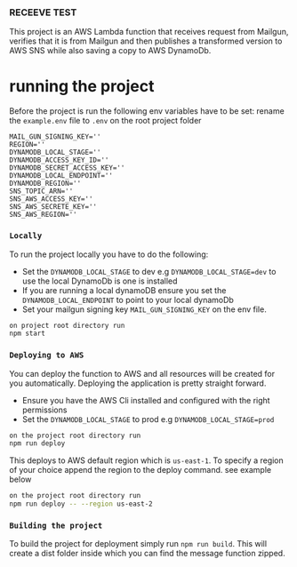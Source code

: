 ### RECEEVE TEST

This project is an AWS Lambda function that receives request from Mailgun, verifies that it is from Mailgun and then publishes a transformed version to AWS SNS while also saving a copy to AWS DynamoDb.

# running the project

Before the project is run the following env variables have to be set:
rename the `example.env` file to `.env` on the root project folder

```
MAIL_GUN_SIGNING_KEY=''
REGION=''
DYNAMODB_LOCAL_STAGE=''
DYNAMODB_ACCESS_KEY_ID=''
DYNAMODB_SECRET_ACCESS_KEY=''
DYNAMODB_LOCAL_ENDPOINT=''
DYNAMODB_REGION=''
SNS_TOPIC_ARN=''
SNS_AWS_ACCESS_KEY=''
SNS_AWS_SECRETE_KEY=''
SNS_AWS_REGION=''
```

### `Locally`

To run the project locally you have to do the following:

- Set the `DYNAMODB_LOCAL_STAGE` to dev e.g `DYNAMODB_LOCAL_STAGE=dev` to use the local DynamoDb is one is installed
- If you are running a local dynamoDB ensure you set the `DYNAMODB_LOCAL_ENDPOINT` to point to your local dynamoDb
- Set your mailgun signing key `MAIL_GUN_SIGNING_KEY` on the env file.

```sh
on project root directory run
npm start
```

### `Deploying to AWS`

You can deploy the function to AWS and all resources will be created for you automatically. Deploying the application is pretty straight forward.

- Ensure you have the AWS Cli installed and configured with the right permissions
- Set the `DYNAMODB_LOCAL_STAGE` to prod e.g `DYNAMODB_LOCAL_STAGE=prod`

```sh
on the project root directory run
npm run deploy
```

This deploys to AWS default region which is `us-east-1`. To specify a region of your choice append the region to the deploy command. see example below

```sh
on the project root directory run
npm run deploy -- --region us-east-2
```

### `Building the project`

To build the project for deployment simply run `npm run build`. This will create a dist folder inside which you can find the message function zipped.

